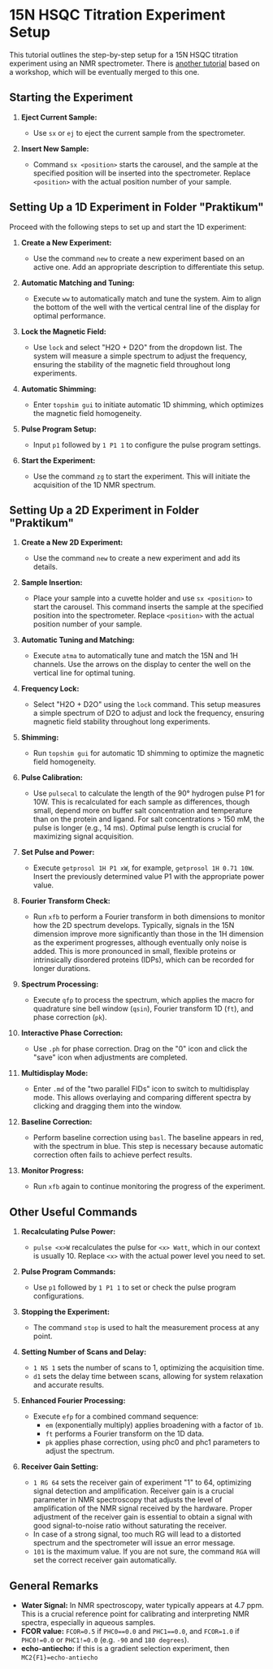 # 15N HSQC Titration Experiment Setup

This tutorial outlines the step-by-step setup for a 15N HSQC titration experiment using an NMR spectrometer.
There is [another tutorial](./15N_HSQC_IOCB_tutorial.md) based on a workshop, which will be eventually merged to this one.

## Starting the Experiment

1. **Eject Current Sample:**
   - Use `sx` or `ej` to eject the current sample from the spectrometer.

2. **Insert New Sample:**
   - Command `sx <position>` starts the carousel, and the sample at the specified position will be inserted into the 
   spectrometer. Replace `<position>` with the actual position number of your sample.

## Setting Up a 1D Experiment in Folder "Praktikum"

Proceed with the following steps to set up and start the 1D experiment:

1. **Create a New Experiment:**
   - Use the command `new` to create a new experiment based on an active one. Add an appropriate description to 
   differentiate this setup.

2. **Automatic Matching and Tuning:**
   - Execute `ww` to automatically match and tune the system. Aim to align the bottom of the well with the vertical 
   central line of the display for optimal performance.

3. **Lock the Magnetic Field:**
   - Use `lock` and select "H2O + D2O" from the dropdown list. The system will measure a simple spectrum to adjust the 
   frequency, ensuring the stability of the magnetic field throughout long experiments.

4. **Automatic Shimming:**
   - Enter `topshim gui` to initiate automatic 1D shimming, which optimizes the magnetic field homogeneity.

5. **Pulse Program Setup:**
   - Input `p1` followed by `1 P1 1` to configure the pulse program settings.

6. **Start the Experiment:**
   - Use the command `zg` to start the experiment. This will initiate the acquisition of the 1D NMR spectrum.

## Setting Up a 2D Experiment in Folder "Praktikum"

1. **Create a New 2D Experiment:**
   - Use the command `new` to create a new experiment and add its details.

2. **Sample Insertion:**
   - Place your sample into a cuvette holder and use `sx <position>` to start the carousel. This command inserts the 
   sample at the specified position into the spectrometer. Replace `<position>` with the actual position number of 
   your sample.

3. **Automatic Tuning and Matching:**
   - Execute `atma` to automatically tune and match the 15N and 1H channels. Use the arrows on the display to center 
   the well on the vertical line for optimal tuning.

4. **Frequency Lock:**
   - Select "H2O + D2O" using the `lock` command. This setup measures a simple spectrum of D2O to adjust and lock the 
   frequency, ensuring magnetic field stability throughout long experiments.

5. **Shimming:**
   - Run `topshim gui` for automatic 1D shimming to optimize the magnetic field homogeneity.

6. **Pulse Calibration:**
   - Use `pulsecal` to calculate the length of the 90° hydrogen pulse P1 for 10W. This is recalculated for each sample 
   as differences, though small, depend more on buffer salt concentration and temperature than on the protein and ligand. 
   For salt concentrations > 150 mM, the pulse is longer (e.g., 14 ms). Optimal pulse length is crucial for maximizing 
   signal acquisition.

7. **Set Pulse and Power:**
   - Execute `getprosol 1H P1 xW`, for example, `getprosol 1H 0.71 10W`. Insert the previously determined value P1 with 
   the appropriate power value.

8. **Fourier Transform Check:**
   - Run `xfb` to perform a Fourier transform in both dimensions to monitor how the 2D spectrum develops. Typically, 
   signals in the 15N dimension improve more significantly than those in the 1H dimension as the experiment progresses, 
   although eventually only noise is added. This is more pronounced in small, flexible proteins or intrinsically 
   disordered proteins (IDPs), which can be recorded for longer durations.

9. **Spectrum Processing:**
   - Execute `qfp` to process the spectrum, which applies the macro for quadrature sine bell window (`qsin`), Fourier 
   transform 1D (`ft`), and phase correction (`pk`).

10. **Interactive Phase Correction:**
    - Use `.ph` for phase correction. Drag on the "0" icon and click the "save" icon when adjustments are completed.

11. **Multidisplay Mode:**
    - Enter `.md` of the "two parallel FIDs" icon to switch to multidisplay mode. This allows overlaying and comparing 
    different spectra by clicking and dragging them into the window.

12. **Baseline Correction:**
    - Perform baseline correction using `basl`. The baseline appears in red, with the spectrum in blue. This step is 
    necessary because automatic correction often fails to achieve perfect results.

13. **Monitor Progress:**
    - Run `xfb` again to continue monitoring the progress of the experiment.

## Other Useful Commands

1. **Recalculating Pulse Power:**
   - `pulse <x>W` recalculates the pulse for `<x> Watt`, which in our context is usually 10. Replace `<x>` with the actual power level you need to set.

2. **Pulse Program Commands:**
   - Use `p1` followed by `1 P1 1` to set or check the pulse program configurations.

3. **Stopping the Experiment:**
   - The command `stop` is used to halt the measurement process at any point.

4. **Setting Number of Scans and Delay:**
   - `1 NS 1` sets the number of scans to 1, optimizing the acquisition time.
   - `d1` sets the delay time between scans, allowing for system relaxation and accurate results.

5. **Enhanced Fourier Processing:**
   - Execute `efp` for a combined command sequence:
     - `em` (exponentially multiply) applies broadening with a factor of `1b`.
     - `ft` performs a Fourier transform on the 1D data.
     - `pk` applies phase correction, using phc0 and phc1 parameters to adjust the spectrum.

6. **Receiver Gain Setting:**
   - `1 RG 64` sets the receiver gain of experiment "1" to 64, optimizing signal detection and amplification. Receiver 
   gain is a crucial parameter in NMR spectroscopy that adjusts the level of amplification of the NMR signal received 
   by the hardware. Proper adjustment of the receiver gain is essential to obtain a signal with good signal-to-noise 
   ratio without saturating the receiver.
   - In case of a strong signal, too much RG will lead to a distorted spectrum and the spectrometer will issue an error message.
   - `101` is the maximum value. If you are not sure, the command `RGA` will set the correct receiver gain automatically. 

## General Remarks

- **Water Signal:** In NMR spectroscopy, water typically appears at 4.7 ppm. This is a crucial reference point for calibrating and interpreting NMR spectra, especially in aqueous samples.
- **FCOR value:** `FCOR=0.5` if `PHC0==0.0` and `PHC1==0.0`, and `FCOR=1.0` if `PHC0!=0.0` or `PHC1!=0.0` (e.g. `-90` and `180 degrees`).
- **echo-antiecho:** if this is a gradient selection experiment, then `MC2{F1}=echo-antiecho`